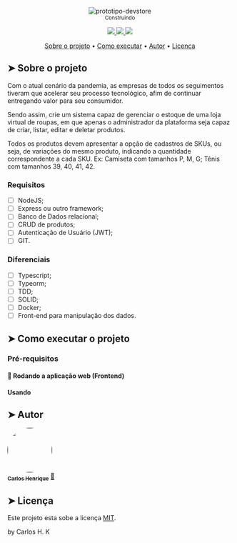 <p align="center">
  <img alt="prototipo-devstore" src="https://user-images.githubusercontent.com/22691244/97096244-a90ec400-163f-11eb-8128-c1bc86768ee8.png">
  <br />
  <sub>Construindo<sub>
</p>
    
<p align="center">
  <a href="https://github.com/carloskotacho/devstore-api/blob/master/LICENSE">
      <img src="https://img.shields.io/github/license/carloskotacho/devstore-api?color=333&style=flat-square"/>
  </a>
  <a href="https://david-dm.org/carloskotacho/devstore-api">
      <img src="https://img.shields.io/david/peer/carloskotacho/devstore-api?color=333&label=prod&style=flat-square"/>
  </a>
  <a href="https://david-dm.org/carloskotacho/goomer-api?type=dev">
      <img src="https://img.shields.io/david/dev/carloskotacho/devstore-api?color=333&label=dev&style=flat-square"/>
  </a>
</p>

<p align="center">
 <a href="#-sobre-o-projeto">Sobre o projeto</a> •
 <a href="#-como-executar-o-projeto">Como executar</a> •
 <a href="#-autor">Autor</a> •
 <a href="#user-content--licença">Licença</a>
</p>

## ➤ Sobre o projeto

Com o atual cenário da pandemia, as empresas de todos os seguimentos tiveram que acelerar seu processo tecnológico, afim de continuar entregando valor para seu consumidor. 

Sendo assim, crie um sistema capaz de gerenciar o estoque de uma loja virtual de roupas, em que apenas o administrador da plataforma seja capaz de criar, listar, editar e deletar produtos. 

Todos os produtos devem apresentar a opção de cadastros de SKUs, ou seja, de variações do mesmo produto, indicando a quantidade correspondente a cada SKU. Ex: Camiseta com tamanhos P, M, G; Tênis com tamanhos 39, 40, 41, 42.

### Requisitos
 - [ ] NodeJS;
 - [ ] Express ou outro framework;
 - [ ] Banco de Dados relacional;
 - [ ] CRUD de produtos;
 - [ ] Autenticação de Usuário (JWT);
 - [ ] GIT.

### Diferenciais
- [ ] Typescript;
- [ ] Typeorm;
- [ ] TDD;
- [ ] SOLID;
- [ ] Docker;
- [ ] Front-end para manipulação dos dados.

## ➤ Como executar o projeto

### Pré-requisitos

#### 🧭 Rodando a aplicação web (Frontend)

#### Usando

## ➤ Autor

<a href="">
 <img style="border-radius: 50%;" src="https://user-images.githubusercontent.com/22691244/91348568-58532a00-e7ba-11ea-80c0-a71cd2d86481.png" width="100px;" alt=""/>
 <br />
 <sub><b>Carlos Henrique</b></sub></a> <a href="#" title="Carlos">🚀</a>
 <br />

## ➤ Licença

Este projeto esta sobe a licença [MIT](./LICENSE).

by Carlos H. K

